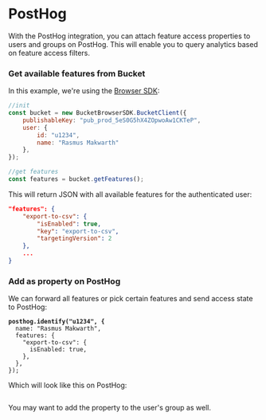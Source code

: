 # PostHog

With the PostHog integration, you can attach feature access properties to users and groups on PostHog. This will enable you to query analytics based on feature access filters.

### Get available features from Bucket

In this example, we're using the [Browser SDK](../supported-languages/browser-sdk.md):

```javascript
//init
const bucket = new BucketBrowserSDK.BucketClient({
    publishableKey: "pub_prod_5eS0G5hX4ZOpwoAw1CKTeP",
    user: { 
        id: "u1234", 
        name: "Rasmus Makwarth" 
    },
});

//get features
const features = bucket.getFeatures();
```

This will return JSON with all available features for the authenticated user:

```json
"features": {
    "export-to-csv": {
        "isEnabled": true,
        "key": "export-to-csv",
        "targetingVersion": 2
    },
    ...
}
```

### Add as property on PostHog

We can forward all features or pick certain features and send access state to PostHog:

<pre class="language-tsx"><code class="lang-tsx"><strong>posthog.identify("u1234", {
</strong>  name: "Rasmus Makwarth",
  features: {
    "export-to-csv": {
      isEnabled: true,
    },
  },
});
</code></pre>

Which will look like this on PostHog:

<figure><img src="../.gitbook/assets/CleanShot 2025-01-09 at 9 .44.28@2x.png" alt=""><figcaption></figcaption></figure>

You may want to add the property to the user's group as well.

